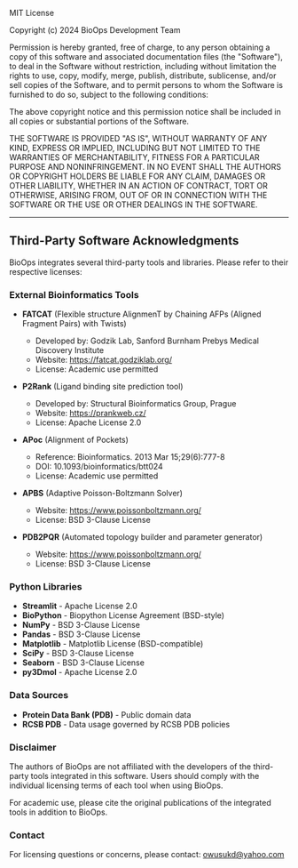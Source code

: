 MIT License

Copyright (c) 2024 BioOps Development Team

Permission is hereby granted, free of charge, to any person obtaining a copy
of this software and associated documentation files (the "Software"), to deal
in the Software without restriction, including without limitation the rights
to use, copy, modify, merge, publish, distribute, sublicense, and/or sell
copies of the Software, and to permit persons to whom the Software is
furnished to do so, subject to the following conditions:

The above copyright notice and this permission notice shall be included in all
copies or substantial portions of the Software.

THE SOFTWARE IS PROVIDED "AS IS", WITHOUT WARRANTY OF ANY KIND, EXPRESS OR
IMPLIED, INCLUDING BUT NOT LIMITED TO THE WARRANTIES OF MERCHANTABILITY,
FITNESS FOR A PARTICULAR PURPOSE AND NONINFRINGEMENT. IN NO EVENT SHALL THE
AUTHORS OR COPYRIGHT HOLDERS BE LIABLE FOR ANY CLAIM, DAMAGES OR OTHER
LIABILITY, WHETHER IN AN ACTION OF CONTRACT, TORT OR OTHERWISE, ARISING FROM,
OUT OF OR IN CONNECTION WITH THE SOFTWARE OR THE USE OR OTHER DEALINGS IN THE
SOFTWARE.

---

## Third-Party Software Acknowledgments

BioOps integrates several third-party tools and libraries. Please refer to their respective licenses:

### External Bioinformatics Tools

- **FATCAT** (Flexible structure AlignmenT by Chaining AFPs (Aligned Fragment Pairs) with Twists)
  - Developed by: Godzik Lab, Sanford Burnham Prebys Medical Discovery Institute
  - Website: https://fatcat.godziklab.org/
  - License: Academic use permitted

- **P2Rank** (Ligand binding site prediction tool)
  - Developed by: Structural Bioinformatics Group, Prague
  - Website: https://prankweb.cz/
  - License: Apache License 2.0

- **APoc** (Alignment of Pockets)
  - Reference: Bioinformatics. 2013 Mar 15;29(6):777-8
  - DOI: 10.1093/bioinformatics/btt024
  - License: Academic use permitted

- **APBS** (Adaptive Poisson-Boltzmann Solver)
  - Website: https://www.poissonboltzmann.org/
  - License: BSD 3-Clause License

- **PDB2PQR** (Automated topology builder and parameter generator)
  - Website: https://www.poissonboltzmann.org/
  - License: BSD 3-Clause License

### Python Libraries

- **Streamlit** - Apache License 2.0
- **BioPython** - Biopython License Agreement (BSD-style)
- **NumPy** - BSD 3-Clause License
- **Pandas** - BSD 3-Clause License
- **Matplotlib** - Matplotlib License (BSD-compatible)
- **SciPy** - BSD 3-Clause License
- **Seaborn** - BSD 3-Clause License
- **py3Dmol** - Apache License 2.0

### Data Sources

- **Protein Data Bank (PDB)** - Public domain data
- **RCSB PDB** - Data usage governed by RCSB PDB policies

### Disclaimer

The authors of BioOps are not affiliated with the developers of the third-party tools integrated in this software. Users should comply with the individual licensing terms of each tool when using BioOps.

For academic use, please cite the original publications of the integrated tools in addition to BioOps.

### Contact

For licensing questions or concerns, please contact: owusukd@yahoo.com